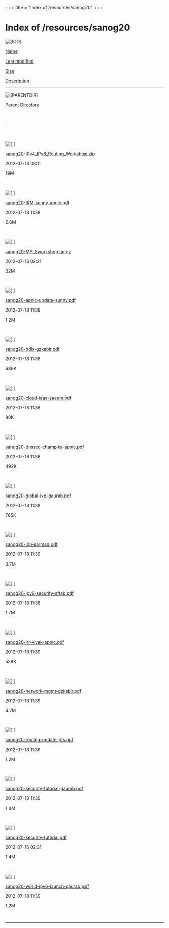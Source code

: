 +++
title = "Index of /resources/sanog20"
+++

Index of /resources/sanog20
===========================

![\[ICO\]](../../icons/blank.gif)

[Name](index.html@C=N%3BO=D.html)

[Last modified](index.html@C=M%3BO=A.html)

[Size](index.html@C=S%3BO=A.html)

[Description](index.html@C=D%3BO=A.html)

------------------------------------------------------------------------

![\[PARENTDIR\]](../../icons/back.gif)

[Parent Directory](../index.html)

 

\-

 

![\[ \]](../../icons/compressed.gif)

[sanog20-IPv4\_IPv6\_Routing\_Workshop.zip](sanog20-IPv4_IPv6_Routing_Workshop.zip)

2012-07-14 08:11

19M

 

![\[ \]](../../icons/layout.gif)

[sanog20-IRM-sunny-apnic.pdf](sanog20-IRM-sunny-apnic.pdf)

2012-07-18 11:38

2.6M

 

![\[ \]](../../icons/compressed.gif)

[sanog20-MPLSworkshop.tar.gz](sanog20-MPLSworkshop.tar.gz)

2012-07-16 02:21

32M

 

![\[ \]](../../icons/layout.gif)

[sanog20-apnic-update-sunny.pdf](sanog20-apnic-update-sunny.pdf)

2012-07-18 11:38

1.2M

 

![\[ \]](../../icons/layout.gif)

[sanog20-bdix-gzkabir.pdf](sanog20-bdix-gzkabir.pdf)

2012-07-18 11:38

689K

 

![\[ \]](../../icons/layout.gif)

[sanog20-cloud-laas-zaeem.pdf](sanog20-cloud-laas-zaeem.pdf)

2012-07-18 11:38

80K

 

![\[ \]](../../icons/layout.gif)

[sanog20-dnssec-champika-apnic.pdf](sanog20-dnssec-champika-apnic.pdf)

2012-07-18 11:38

492K

 

![\[ \]](../../icons/layout.gif)

[sanog20-global-ixp-gaurab.pdf](sanog20-global-ixp-gaurab.pdf)

2012-07-18 11:38

765K

 

![\[ \]](../../icons/layout.gif)

[sanog20-idn-sarmad.pdf](sanog20-idn-sarmad.pdf)

2012-07-18 11:39

3.7M

 

![\[ \]](../../icons/layout.gif)

[sanog20-ipv6-security-aftab.pdf](sanog20-ipv6-security-aftab.pdf)

2012-07-18 11:38

1.7M

 

![\[ \]](../../icons/layout.gif)

[sanog20-irr-vivek-apnic.pdf](sanog20-irr-vivek-apnic.pdf)

2012-07-18 11:39

558K

 

![\[ \]](../../icons/layout.gif)

[sanog20-network-mgmt-gzkabir.pdf](sanog20-network-mgmt-gzkabir.pdf)

2012-07-18 11:39

4.7M

 

![\[ \]](../../icons/layout.gif)

[sanog20-routing-update-pfs.pdf](sanog20-routing-update-pfs.pdf)

2012-07-18 11:39

1.2M

 

![\[ \]](../../icons/layout.gif)

[sanog20-security-tutorial-gaurab.pdf](sanog20-security-tutorial-gaurab.pdf)

2012-07-18 11:39

1.4M

 

![\[ \]](../../icons/layout.gif)

[sanog20-security-tutorial.pdf](sanog20-security-tutorial.pdf)

2012-07-16 02:31

1.4M

 

![\[ \]](../../icons/layout.gif)

[sanog20-world-ipv6-launch-gaurab.pdf](sanog20-world-ipv6-launch-gaurab.pdf)

2012-07-18 11:39

1.2M

 

------------------------------------------------------------------------
